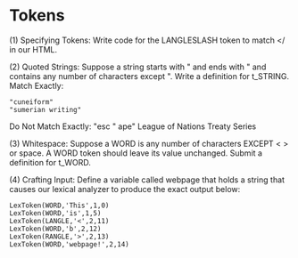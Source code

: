 # Tokens

(1) Specifying Tokens:  Write code for the LANGLESLASH token to match </ in our HTML.

(2) Quoted Strings:  Suppose a string starts with " and ends with " and contains any number of characters except ". Write a definition for t_STRING. Match Exactly:
    
    "cuneiform"
    "sumerian writing"
    
Do Not Match Exactly:
    "esc \" ape"
    League of Nations Treaty Series
    
(3) Whitespace:  Suppose a WORD is any number of characters EXCEPT < > or space. A WORD token should leave its value unchanged. Submit a definition for t_WORD.

(4) Crafting Input:  Define a variable called webpage that holds a string that causes our lexical analyzer to produce the exact output below: 

    LexToken(WORD,'This',1,0)
    LexToken(WORD,'is',1,5)
    LexToken(LANGLE,'<',2,11)
    LexToken(WORD,'b',2,12)
    LexToken(RANGLE,'>',2,13)
    LexToken(WORD,'webpage!',2,14)

